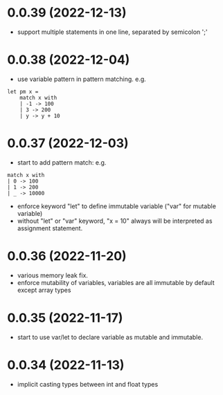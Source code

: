 # 0.0.39 (2022-12-13)
* support multiple statements in one line, separated by semicolon ';'

# 0.0.38 (2022-12-04)
* use variable pattern in pattern matching. e.g.
```
let pm x =
    match x with
    | -1 -> 100
    | 3 -> 200
    | y -> y + 10
```

# 0.0.37 (2022-12-03)

* start to add pattern match: e.g.
```
match x with 
| 0 -> 100
| 1 -> 200
| _ -> 10000
```
* enforce keyword "let" to define immutable variable ("var" for mutable variable)
* without "let" or "var" keyword, "x = 10" always will be interpreted as assignment statement. 


# 0.0.36 (2022-11-20)

* various memory leak fix.
* enforce mutability of variables, variables are all immutable by default except array types


# 0.0.35 (2022-11-17)

* start to use var/let to declare variable as mutable and immutable.


# 0.0.34 (2022-11-13)

* implicit casting types between int and float types
